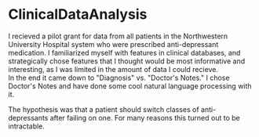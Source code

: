 # ClinicalDataAnalysis

I recieved a pilot grant for data from all patients in the Northwestern University Hospital system who were prescribed anti-depressant medication.
I familiarized myself with features in clinical databases, and strategically chose features that I thought would be most informative and interesting, as I was limited in the amount of data I could recieve.  
In the end it came down to "Diagnosis" vs. "Doctor's Notes." I chose Doctor's Notes and have done some cool natural language processing with it. 

The hypothesis was that a patient should switch classes of anti-depressants after failing on one. For many reasons this turned out to be intractable. 
